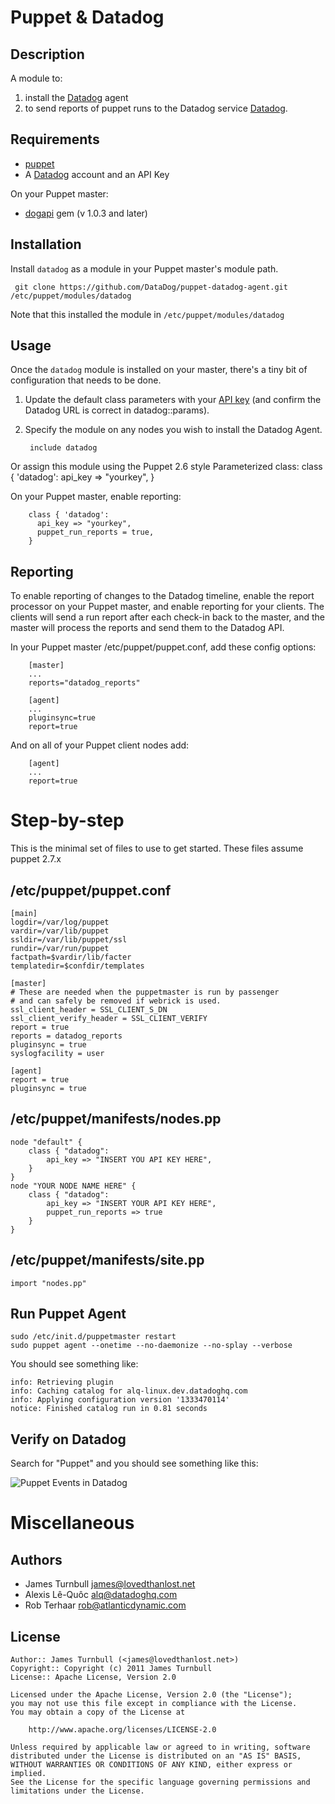 Puppet & Datadog
================

Description
-----------

A module to:

1. install the [Datadog](http://www.datadoghq.com)  agent
2. to send reports of puppet runs to the Datadog service [Datadog](http://www.datadoghq.com/).

Requirements
------------

* [puppet](http://puppetlabs.com)
* A [Datadog](http://www.datadoghq.com) account and an API Key

On your Puppet master:

* [dogapi](https://rubygems.org/gems/dogapi) gem (v 1.0.3 and later)

Installation
------------

Install `datadog` as a module in your Puppet master's module path.

     git clone https://github.com/DataDog/puppet-datadog-agent.git /etc/puppet/modules/datadog

Note that this installed the module in `/etc/puppet/modules/datadog`

Usage
-----

Once the `datadog` module is installed on your master, there's a tiny bit of configuration
that needs to be done.

1. Update the default class parameters with your [API key](https://app.datadoghq.com/account/settings#api)
   (and confirm the Datadog URL is correct in datadog::params).

2. Specify the module on any nodes you wish to install the Datadog
   Agent.

        include datadog

  Or assign this module using the Puppet 2.6 style Parameterized class:
        class { 'datadog':
          api_key => "yourkey",
        }

  On your Puppet master, enable reporting:

        class { 'datadog':
          api_key => "yourkey",
          puppet_run_reports = true,
        }

Reporting
---------
To enable reporting of changes to the Datadog timeline, enable the report 
processor on your Puppet master, and enable reporting for your clients. 
The clients will send a run report after each check-in back to the master, 
and the master will process the reports and send them to the Datadog API.


   In your Puppet master /etc/puppet/puppet.conf, add these config options:

        [master]
        ...
        reports="datadog_reports"

        [agent]
        ...
        pluginsync=true
        report=true


   And on all of your Puppet client nodes add:

        [agent]
        ...
        report=true

Step-by-step
============

This is the minimal set of files to use to get started. These files assume puppet 2.7.x

/etc/puppet/puppet.conf
-----------------------

    [main]
    logdir=/var/log/puppet
    vardir=/var/lib/puppet
    ssldir=/var/lib/puppet/ssl
    rundir=/var/run/puppet
    factpath=$vardir/lib/facter
    templatedir=$confdir/templates
    
    [master]
    # These are needed when the puppetmaster is run by passenger
    # and can safely be removed if webrick is used.
    ssl_client_header = SSL_CLIENT_S_DN 
    ssl_client_verify_header = SSL_CLIENT_VERIFY
    report = true
    reports = datadog_reports
    pluginsync = true
    syslogfacility = user
    
    [agent]
    report = true
    pluginsync = true

/etc/puppet/manifests/nodes.pp
------------------------------

    node "default" {
        class { "datadog":
            api_key => "INSERT YOU API KEY HERE",
        }
    }
    node "YOUR NODE NAME HERE" {
        class { "datadog":
            api_key => "INSERT YOUR API KEY HERE",
            puppet_run_reports => true
        }
    }

/etc/puppet/manifests/site.pp
-----------------------------

    import "nodes.pp"

Run Puppet Agent
----------------

    sudo /etc/init.d/puppetmaster restart
    sudo puppet agent --onetime --no-daemonize --no-splay --verbose
    
You should see something like:

    info: Retrieving plugin
    info: Caching catalog for alq-linux.dev.datadoghq.com
    info: Applying configuration version '1333470114'
    notice: Finished catalog run in 0.81 seconds

Verify on Datadog
-----------------

Search for "Puppet" and you should see something like this:

![Puppet Events in Datadog][puppet-events]

[puppet-events]: https://img.skitch.com/20120403-bdipicbpquwccwxm2u3cwdc6ar.png

Miscellaneous
=============

Authors
-------

* James Turnbull <james@lovedthanlost.net>
* Alexis Lê-Quôc <alq@datadoghq.com>
* Rob Terhaar <rob@atlanticdynamic.com>

License
-------

    Author:: James Turnbull (<james@lovedthanlost.net>)
    Copyright:: Copyright (c) 2011 James Turnbull
    License:: Apache License, Version 2.0

    Licensed under the Apache License, Version 2.0 (the "License");
    you may not use this file except in compliance with the License.
    You may obtain a copy of the License at

        http://www.apache.org/licenses/LICENSE-2.0

    Unless required by applicable law or agreed to in writing, software
    distributed under the License is distributed on an "AS IS" BASIS,
    WITHOUT WARRANTIES OR CONDITIONS OF ANY KIND, either express or implied.
    See the License for the specific language governing permissions and
    limitations under the License.
